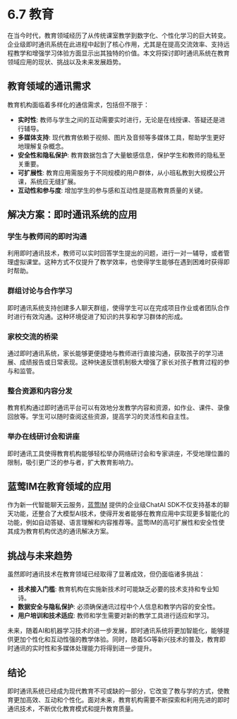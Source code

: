 # 6.7 教育

在当今时代，教育领域经历了从传统课室教学到数字化、个性化学习的巨大转变。企业级即时通讯系统在此进程中起到了核心作用，尤其是在提高交流效率、支持远程教学和增强学习体验方面显示出其独特的价值。本文将探讨即时通讯系统在教育领域应用的现状、挑战以及未来发展趋势。

## 教育领域的通讯需求

教育机构面临着多样化的通信需求，包括但不限于：

- **实时性**: 教师与学生之间的互动需要实时进行，无论是在线授课、答疑还是进行辅导。
- **多媒体支持**: 现代教育依赖于视频、图片及音频等多媒体工具，帮助学生更好地理解复杂概念。
- **安全性和隐私保护**: 教育数据包含了大量敏感信息，保护学生和教师的隐私至关重要。
- **可扩展性**: 教育应用需服务于不同规模的用户群体，从小班私教到大规模公开课，系统应无缝扩展。
- **互动性和参与度**: 增加学生的参与感和互动性是提高教育质量的关键。

## 解决方案：即时通讯系统的应用

### 学生与教师间的即时沟通

利用即时通讯技术，教师可以实时回答学生提出的问题，进行一对一辅导，或者管理虚拟课堂。这种方式不仅提升了教学效率，也使得学生能够在遇到困难时获得即时帮助。

### 群组讨论与合作学习

即时通讯系统支持创建多人聊天群组，使得学生可以在完成项目作业或者团队合作时进行有效沟通。这种环境促进了知识的共享和学习群体的形成。

### 家校交流的桥梁

通过即时通讯系统，家长能够更便捷地与教师进行直接沟通，获取孩子的学习进展、成绩报告或日常表现。这种快速反馈机制极大增强了家长对孩子教育过程的参与和监管。

### 整合资源和内容分发

教育机构通过即时通讯平台可以有效地分发教学内容和资源，如作业、课件、录像回放等。学生可以随时查阅这些资源，提高学习的灵活性和自主性。

### 举办在线研讨会和讲座

即时通讯工具使得教育机构能够轻松举办网络研讨会和专家讲座，不受地理位置的限制，吸引更广泛的参与者，扩大教育影响力。

## 蓝莺IM在教育领域的应用

作为新一代智能聊天云服务，[蓝莺IM](https://www.lanyingim.com/) 提供的企业级ChatAI SDK不仅支持基本的聊天功能，还整合了大模型AI技术，使得开发者能够在教育应用中实现更多智能化的功能，例如自动答疑、语言理解和内容推荐等。蓝莺IM的高可扩展性和安全性使其成为教育机构优选的通讯解决方案。

## 挑战与未来趋势

虽然即时通讯技术在教育领域已经取得了显著成效，但仍面临诸多挑战：

- **技术接入门槛**: 教育机构在实施新技术时可能缺乏必要的技术支持和专业知诗。
- **数据安全与隐私保护**: 必须确保通讯过程中个人信息和教学内容的安全性。
- **用户培训和技术适应**: 教师和学生需要对新的教学工具进行适应和学习。

未来，随着AI和机器学习技术的进一步发展，即时通讯系统将更加智能化，能够提供更加个性化和互动性强的教学体验。同时，随着5G等新兴技术的普及，教育即时通讯的实时性和多媒体处理能力将得到进一步提升。

## 结论

即时通讯系统已经成为现代教育不可或缺的一部分，它改变了教与学的方式，使教育更加高效、互动和个性化。面对未来，教育机构需要不断探索和利用先进的即时通讯技术，不断优化教育模式和提升教育质量。